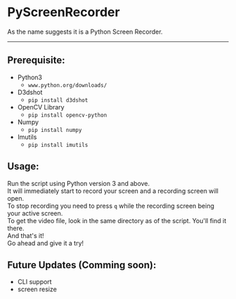 # PyScreenRecorder
As the name suggests it is a Python Screen Recorder.
_____________________

## Prerequisite:
* Python3
  - `www.python.org/downloads/`
* D3dshot
  - `pip install d3dshot`
* OpenCV Library
  - `pip install opencv-python`
* Numpy
  - `pip install numpy`
* Imutils
  - `pip install imutils`
  
## Usage:
Run the script using Python version 3 and above.<br/>
It will immediately start to record your screen and a recording screen will open.<br/>
To stop recording you need to press `q` while the recording screen being your active screen.<br/>
To get the video file, look in the same directory as of the script. You'll find it there.<br/>
And that's it!<br/>
Go ahead and give it a try!<br/>

## Future Updates (Comming soon):
- CLI support
- screen resize
